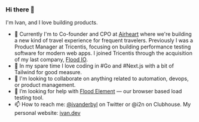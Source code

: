 ### Hi there 👋

I'm Ivan, and I love building products. 

- 🔭 Currently I'm to Co-founder and CPO at [Airheart](https://airheart.com) where we're building a new kind of travel experience for frequent travelers. Previously I was a Product Manager at Tricentis, focusing on building performance testing software for modern web apps. I joined Tricentis through the acquisition of my last company, [Flood IO](github.com/flood-io).
- 🌱 In my spare time I love coding in #Go and #Next.js with a bit of Tailwind for good measure.
- 👯 I'm looking to collaborate on anything related to automation, devops, or product management.
- 🤔 I’m looking for help with [Flood Element](https://github.com/flood-io/element) — our browser based load testing tool.
- 📫 How to reach me: [@ivanderbyl](https://twitter.com/ivanderbyl) on Twitter or @i2n on Clubhouse. My personal website: [ivan.dev](https://ivan.dev)


<!--
**ivanvanderbyl/ivanvanderbyl** is a ✨ _special_ ✨ repository because its `README.md` (this file) appears on your GitHub profile.

Here are some ideas to get you started:

- 🔭 I’m currently working on ...
- 🌱 I’m currently learning ...
- 👯 I’m looking to collaborate on ...
- 🤔 I’m looking for help with ...
- 💬 Ask me about ...
- 📫 How to reach me: ...
- 😄 Pronouns: ...
- ⚡ Fun fact: ...
-->
